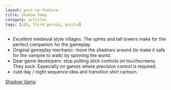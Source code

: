 ```yaml
---
layout: post-no-feature
title: Shadow Vamp
category: articles
tags: [iOS, third person, puzzle]
---
```

* Excellent medieval style villages. The spires and tall towers make for the perfect companion for the gameplay.
* Original gameplay mechanic: move the shadows around (to make it safe for the vampire to walk) by spinning the world.
* Dear game developers: stop putting stick controls on touchscreens. They suck. Especially on games where precision control is required.
* cute day / night sequence idea and transition shirt cartoon.

[Shadow Vamp](http://www.shadowvamp.com/)